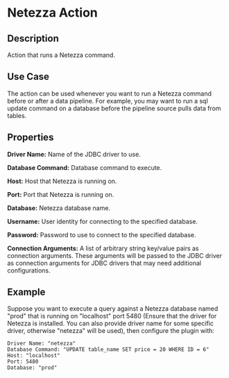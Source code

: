 # Netezza Action


Description
-----------
Action that runs a Netezza command.


Use Case
--------
The action can be used whenever you want to run a Netezza command before or after a data pipeline.
For example, you may want to run a sql update command on a database before the pipeline source pulls data from tables.


Properties
----------
**Driver Name:** Name of the JDBC driver to use.

**Database Command:** Database command to execute.

**Host:** Host that Netezza is running on.

**Port:** Port that Netezza is running on.

**Database:** Netezza database name.

**Username:** User identity for connecting to the specified database.

**Password:** Password to use to connect to the specified database.

**Connection Arguments:** A list of arbitrary string key/value pairs as connection arguments. These arguments
will be passed to the JDBC driver as connection arguments for JDBC drivers that may need additional configurations.

Example
-------
Suppose you want to execute a query against a Netezza database named "prod" that is running on "localhost" 
port 5480 (Ensure that the driver for Netezza is installed. You can also provide driver name for some specific driver, 
otherwise "netezza" will be used), then configure the plugin with:

```
Driver Name: "netezza"
Database Command: "UPDATE table_name SET price = 20 WHERE ID = 6"
Host: "localhost"
Port: 5480
Database: "prod"
```
